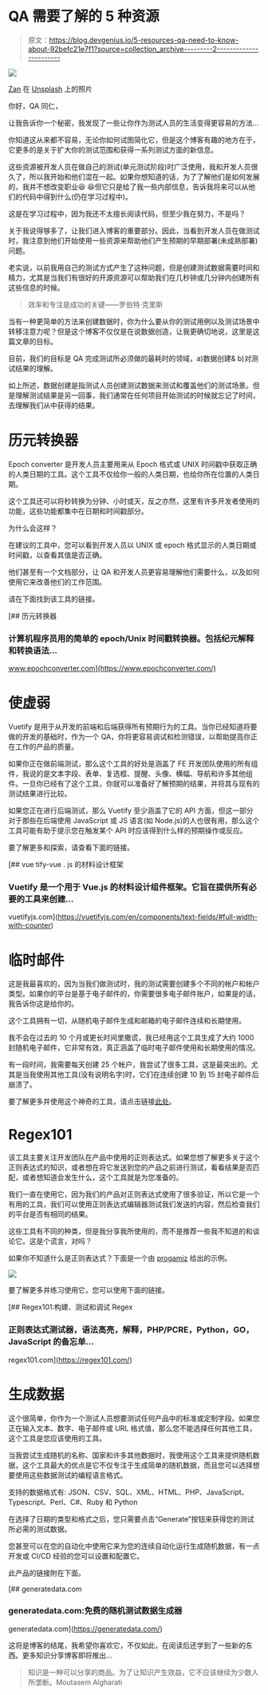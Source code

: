 # QA 需要了解的 5 种资源

> 原文：<https://blog.devgenius.io/5-resources-qa-need-to-know-about-92befc21e7f1?source=collection_archive---------2----------------------->

![](img/12d7e4c814caf121c3b918ba97417630.png)

[Zan](https://unsplash.com/@zanilic?utm_source=medium&utm_medium=referral) 在 [Unsplash](https://unsplash.com?utm_source=medium&utm_medium=referral) 上的照片

你好，QA 同仁，

让我告诉你一个秘密，我发现了一些让你作为测试人员的生活变得更容易的方法…

你知道这从来都不容易，无论你如何试图简化它，但是这个博客有趣的地方在于，它更多的是关于扩大你的测试范围和获得一系列测试方面的新信息。

这些资源被开发人员在做自己的测试(单元测试阶段)时广泛使用，我和开发人员很久了，所以我开始和他们混在一起。如果你想知道的话，为了了解他们是如何发展的，我并不想改变职业😆 😆但它只是给了我一些内部信息，告诉我将来可以从他们的代码中得到什么(仍在学习过程中)。

这是在学习过程中，因为我还不太擅长阅读代码，但至少我在努力，不是吗？

关于我说得够多了，让我们进入博客的重要部分。因此，当看到开发人员在做测试时，我注意到他们开始使用一些资源来帮助他们产生预期的早期部署(未成熟部署)问题。

老实说，以前我用自己的测试方式产生了这种问题，但是创建测试数据需要时间和精力，尤其是当我们有很好的开源资源可以帮助我们在几秒钟或几分钟内创建所有这些信息的时候。

> 效率和专注是成功的关键——罗伯特·克里斯

当有一种更简单的方法来创建数据时，你为什么要从你的测试用例以及测试场景中转移注意力呢？但是这个博客不仅仅是在说数据创造，让我更确切地说，这里是这篇文章的目标。

目前，我们的目标是 QA 完成测试所必须做的最耗时的领域，a)数据创建& b)对测试结果的理解。

如上所述，数据创建是指测试人员创建测试数据来测试和覆盖他们的测试场景。但是理解测试结果是另一回事，我们通常在任何项目开始测试的时候就忘记了时间，去理解我们从中获得的结果。

# 历元转换器

Epoch converter 是开发人员主要用来从 Epoch 格式或 UNIX 时间戳中获取正确的人类日期的工具。这个工具不仅给你一般的人类日期，也给你所在位置的人类日期。

这个工具还可以将秒转换为分钟、小时或天，反之亦然，这里有许多开发者使用的功能，这些功能都集中在日期和时间戳部分。

为什么会这样？

在建议的工具中，您可以看到开发人员以 UNIX 或 epoch 格式显示的人类日期或时间戳，以查看其值是否正确。

他们甚至有一个文档部分，让 QA 和开发人员更容易理解他们需要什么，以及如何使用它来改善他们的工作范围。

请在下面找到该工具的链接。

[](https://www.epochconverter.com/) [## 历元转换器

### 计算机程序员用的简单的 epoch/Unix 时间戳转换器。包括纪元解释和转换语法…

www.epochconverter.com](https://www.epochconverter.com/) 

# 使虚弱

Vuetify 是用于从开发的前端和后端获得所有预期行为的工具。当你已经知道将要做的开发的基础时，作为一个 QA，你将更容易调试和检测错误，以帮助提高你正在工作的产品的质量。

如果你正在做前端测试，那么这个工具的好处是涵盖了 FE 开发团队使用的所有组件，我说的是文本字段、表单、复选框、提醒、头像、横幅、导航和许多其他组件。一旦你已经有了这个工具，你就可以准备好了解预期的结果，并将其与现有的测试结果进行比较。

如果您正在进行后端测试，那么 Vuetify 至少涵盖了它的 API 方面，但这一部分对于那些在后端使用 JavaScript 或 JS 语言(如 Node.js)的人也很有用，那么这个工具可能有助于提示您在触发某个 API 时应该得到什么样的预期操作或反应。

要了解更多和探索，请查看下面的链接。

 [## vue tify-vue . js 的材料设计框架

### Vuetify 是一个用于 Vue.js 的材料设计组件框架。它旨在提供所有必要的工具来创建…

vuetifyjs.com](https://vuetifyjs.com/en/components/text-fields/#full-width-with-counter) 

# 临时邮件

这是我最喜欢的，因为当我们做测试时，我的测试需要创建多个不同的帐户和帐户类型。如果你的平台是基于电子邮件的，你需要很多电子邮件账户，如果是的话，我告诉你这是给你的。

这个工具拥有一切，从随机电子邮件生成和邮箱的电子邮件连续和长期使用。

我不会在过去的 10 个月或更长时间里撒谎，我已经用这个工具生成了大约 1000 封随机电子邮件，它非常有效，真正涵盖了临时电子邮件使用和长期使用的情况。

有一段时间，我需要每天创建 25 个帐户，我尝试了很多工具，这是最突出的。尤其是当我使用其他工具(没有说明名字)时，它们在连续创建 10 到 15 封电子邮件后崩溃了。

要了解更多并使用这个神奇的工具，请点击链接[此处](https://temp-mail.org/)。

# Regex101

该工具主要关注开发团队在产品中使用的正则表达式。如果您想了解更多关于这个正则表达式的知识，或者想在将它发送到您的产品之前进行测试，看看结果是否匹配，或者想知道会发生什么，这个工具就是为您准备的。

我们一直在使用它，因为我们的产品对正则表达式使用了很多验证，所以它是一个有用的工具，我们可以使用正则表达式编辑器测试我们发送的内容，然后检查我们的平台是否有相同的结果。

这些工具有不同的种类，但是我分享我所使用的，而不是推荐一些我不知道的和谈论它。这是个谎言，对吗？

如果你不知道什么是正则表达式？下面是一个由 [progamiz](https://www.programiz.com/javascript/regex#:~:text=In%20JavaScript%2C%20a%20Regular%20Expression,for%20defining%20a%20search%20pattern.) 给出的示例。

![](img/443a4a8ed9a2905d71713ed2e1f73b79.png)

要了解更多并练习使用它，您可以使用下面的链接。

[](https://regex101.com/) [## Regex101:构建、测试和调试 Regex

### 正则表达式测试器，语法高亮，解释，PHP/PCRE，Python，GO，JavaScript 的备忘单…

regex101.com](https://regex101.com/) 

# 生成数据

这个很简单，你作为一个测试人员想要测试任何产品中的标准或定制字段。如果您正在输入文本、数字、电子邮件或 URL 格式值，那么您不能选择任何其他工具，这个工具是您应该使用的工具。

当我尝试生成随机的名称、国家和许多其他数据时，我使用这个工具来提供随机数据，这个工具最大的优点是它不仅专注于生成简单的随机数据，而且您可以选择想要使用这些数据测试的编程语言格式。

支持的数据格式有:
JSON、CSV、SQL、XML、HTML、PHP、JavaScript、Typescript、Perl、C#、Ruby 和 Python

在选择了日期的类型和格式之后，您只需要点击“Generate”按钮来获得您的测试所必需的测试数据。

您甚至可以在您的自动化中使用它来为您的连续自动化运行生成随机数据，有一点开发或 CI/CD 经验的您可以设置和配置它。

此产品的链接附在下面。

 [## generatedata.com

### generatedata.com:免费的随机测试数据生成器

generatedata.com](https://generatedata.com/) 

这将是博客的结尾，我希望你喜欢它，不仅如此，在阅读后还学到了一些新的东西。更多知识分享博客即将推出…

> 知识是一种可以分享的商品。为了让知识产生效益，它不应该继续为少数人所垄断。Moutasem Algharati